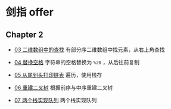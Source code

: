 # 剑指 offer

## Chapter 2

* [03 二维数组中的查找](N03_FindInPartiallySortedMatrix.java)
有部分序二维数组中找元素，从右上角查找

* [04 替换空格](N04_ReplaceBlank.java)
字符串的空格替换为 `%20` ，从后往前复制

* [05 从尾到头打印链表](N05_PrintListReverse.java)
遍历，使用栈存

* [06 重建二叉树](N06_ConstructBinaryTree.java)
根据前序与中序重建二叉树

* [07 两个栈实现队列](N07_QueueWithTwoStacks.java)
两个栈实现队列